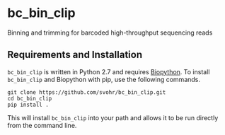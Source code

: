 # bc_bin_clip
Binning and trimming for barcoded high-throughput sequencing reads

## Requirements and Installation

`bc_bin_clip` is written in Python 2.7 and requires [Biopython](http://biopython.org/).
To install `bc_bin_clip` and Biopython with pip, use the following commands.

```
git clone https://github.com/svohr/bc_bin_clip.git
cd bc_bin_clip
pip install .
```

This will install `bc_bin_clip` into your path and allows it to be run directly
from the command line.

